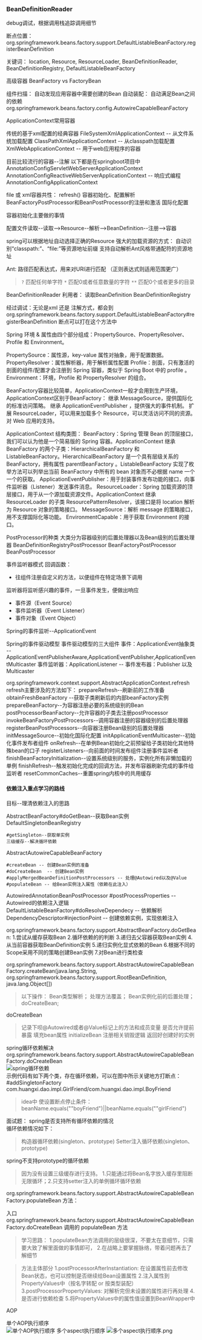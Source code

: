 
### BeanDefinitionReader
debug调试，根据调用栈追踪调用细节

断点位置：org.springframework.beans.factory.support.DefaultListableBeanFactory.registerBeanDefinition

关键词： location, Resource, ResourceLoader, BeanDefinitionReader, BeanDefinitionRegistry, DefaultListableBeanFactory



高级容器
BeanFactory vs FactoryBean

组件扫描： 自动发现应用容器中需要创建的Bean
自动装配： 自动满足Bean之间的依赖  org.springframework.beans.factory.config.AutowireCapableBeanFactory

ApplicationContext常用容器

传统的基于xml配置的经典容器
FileSystemXmlApplicationContext -- 从文件系统加载配置
ClassPathXmlApplicationContext -- 从classpath加载配置
XmlWebApplicationContext -- 用于web应用程序的容器

目前比较流行的容器--注解
以下都是在springboot项目中
AnnotationConfigServletWebServerApplicationContext 
AnnotationConfigReactiveWebServerApplicationContext  -- 响应式编程
AnnotationConfigApplicationContext


file 或 xml容器共性： refresh()
容器初始化、配置解析
BeanFactoryPostProcessor和BeanPostProcessor的注册和激活
国际化配置



容器初始化主要做的事情

配置文件读取--读取-->Resource--解析-->BeanDefinition--注册-->容器


spring可以根据地址自动选择正确的Resource
强大的加载资源的方式： 自动识别“classpath:”、“file:”等资源地址前缀
支持自动解析Ant风格带通配符的资源地址

Ant: 路径匹配表达式，用来对URI进行匹配 （正则表达式则适用范围更广）
> `?` 匹配任何单字符
> `*` 匹配0或者任意数量的字符
> `**` 匹配0个或者更多的目录

BeanDefinitionReader
利用者：
读取BeanDefinition
BeanDefinitionRegistry

经过调试：无论是xml 还是 注解方式，都会到 
org.springframework.beans.factory.support.DefaultListableBeanFactory#registerBeanDefinition 断点可以打在这个方法中



Spring 环境 & 属性由四个部分组成：PropertySource、PropertyResolver、Profile 和 Environment。

PropertySource：属性源，key-value 属性对抽象，用于配置数据。
PropertyResolver：属性解析器，用于解析属性配置
Profile：剖面，只有激活的剖面的组件/配置才会注册到 Spring 容器，类似于 Spring Boot 中的 profile 。
Environment：环境，Profile 和 PropertyResolver 的组合。

BeanFactory容器比较简单，ApplicationContext一般才会用到生产环境，ApplicationContext区别于BeanFactory：
继承 MessageSource，提供国际化的标准访问策略。
继承 ApplicationEventPublisher ，提供强大的事件机制。
扩展 ResourceLoader，可以用来加载多个 Resource，可以灵活访问不同的资源。
对 Web 应用的支持。


ApplicationContext 结构类图：
BeanFactory：Spring 管理 Bean 的顶层接口，我们可以认为他是一个简易版的 Spring 容器。ApplicationContext 继承 BeanFactory 的两个子类：HierarchicalBeanFactory 和 ListableBeanFactory。HierarchicalBeanFactory 是一个具有层级关系的 BeanFactory，拥有属性 parentBeanFactory 。ListableBeanFactory 实现了枚举方法可以列举出当前 BeanFactory 中所有的 bean 对象而不必根据 name 一个一个的获取。
ApplicationEventPublisher：用于封装事件发布功能的接口，向事件监听器（Listener）发送事件消息。
ResourceLoader：Spring 加载资源的顶层接口，用于从一个源加载资源文件。ApplicationContext 继承 ResourceLoader 的子类 ResourcePatternResolver，该接口是将 location 解析为 Resource 对象的策略接口。
MessageSource：解析 message 的策略接口，用不支撑国际化等功能。
EnvironmentCapable：用于获取 Environment 的接口。

PostProcessor的种类
大类分为容器级别的后置处理器以及Bean级别的后置处理器
BeanDefinitionRegistryPostProcessor
BeanFactoryPostProcessor
BeanPostProcessor 


事件监听器模式
回调函数：
* 往组件注册自定义的方法，以便组件在特定场景下调用

监听器将监听感兴趣的事件，一旦事件发生，便做出响应
* 事件源（Event Source）
* 事件监听器（Event Listener）
* 事件对象（Event Object）

Spring的事件监听--ApplicationEvent


Spring的事件驱动模型
事件驱动模型的三大组件
事件：ApplicationEvent抽象类 -- ApplicationEventPublisherAware,ApplicationEventPublisher,ApplicationEventMulticaster
事件监听器：ApplicationListener  -- 
事件发布器：Publisher 以及 Multicaster 

org.springframework.context.support.AbstractApplicationContext.refresh
refresh主要涉及的方法如下：
prepareRefresh--刷新前的工作准备
obtainFreshBeanFactory --获取子类刷新后的内部beanFactory实例
prepareBeanFactory--为容器注册必要的系统级别的Bean
postProcessorBeanFactory--允许容器的子类去注册postProcessor
invokeBeanFactoryPostProcessors--调用容器注册的容器级别的后置处理器
registerBeanPostProcessors--向容器注册Bean级别的后置处理器
initMessageSource--初始化国际化配置
initApplicationEventMulticaster--初始化事件发布者组件
onRefresh--在单例Bean初始化之前预留给子类初始化其他特殊bean的口子
registerListeners--向前面的时间发布组件注册事件监听者
finishBeanFactoryInitialization--设置系统级别的服务，实例化所有非懒加载的单例
finishRefresh--触发初始化完成的回调方法，并发布容器刷新完成的事件给监听者
resetCommonCaches--重置spring内核中的共用缓存



#### 依赖注入重点学习的路线
目标--理清依赖注入的思路

AbstractBeanFactory#doGetBean--获取Bean实例
DefaultSingletonBeanRegistry
```
#getSingleton--获取单实例
三级缓存--解决循环依赖
```
AbstractAutowireCapableBeanFactory
```
#createBean -- 创建Bean实例的准备
#doCreateBean  -- 创建Bean实例
#applyMergedBeanDefinitionPostProcessors -- 处理@Autowired以及@Value
#populateBean -- 给Bean实例注入属性（依赖在此注入）
```
AutowiredAnnotationBeanPostProcessor #postProcessProperties -- Autowired的依赖注入逻辑
DefaultListableBeanFactory#doResolveDependecy -- 依赖解析
DependencyDescriptor#injectionPoint -- 创建依赖实例，实现依赖注入



org.springframework.beans.factory.support.AbstractBeanFactory.doGetBean:
1.尝试从缓存获取Bean
2.循环依赖的的判断
3.递归去父容器获取Bean实例
4.从当前容器获取BeanDefinition实例
5.递归实例化显式依赖的Bean
6.根据不同的Scope采用不同的策略创建Bean实例
7.对Bean进行类检查

org.springframework.beans.factory.support.AbstractAutowireCapableBeanFactory.createBean(java.lang.String, org.springframework.beans.factory.support.RootBeanDefinition, java.lang.Object[])
>以下操作： Bean类型解析； 处理方法覆盖； Bean实例化前的后置处理；doCreateBean;

doCreateBean
>记录下呗@Autowired或者@Value标记上的方法和成员变量
>是否允许提前暴露
>填充bean属性
>initializeBean
>注册相关销毁逻辑
>返回好创建好的实例

spring循环依赖解决    
org.springframework.beans.factory.support.AbstractAutowireCapableBeanFactory.doCreateBean  
![spring循环依赖](./img/spring循环依赖.png)  
示例代码有如下两个类，存在循环依赖，可以在图中所示关键地方打断点： #addSingletonFactory  
com.huangxi.dao.impl.GirlFriend/com.huangxi.dao.impl.BoyFriend
>idea中 使设置断点停止条件： beanName.equals(""boyFriend")||beanName.equals(""girlFriend")

面试题： spring是否支持所有循环依赖的情况    
循环依赖情况如下：
>构造器循环依赖(singleton、prototype)
>Setter注入循环依赖(singleton、prototype)

spring不支持prototype的循环依赖
>因为没有设置三级缓存进行支持。 1.只能通过将Bean名字放入缓存里阻断无限循环；2.只支持setter注入的单例循环循环依赖
>

org.springframework.beans.factory.support.AbstractAutowireCapableBeanFactory.populateBean 方法：  

入口 org.springframework.beans.factory.support.AbstractAutowireCapableBeanFactory.doCreateBean 调用的 populateBean 方法    

>学习思路：
>1.populateBean方法调用的层级很深，不要太在意细节，只需要大致了解里面做的事情即可，
>2.在战略上要掌握脉络，带着问题再去了解细节

>方法主体部分
>1.postProcessorAfterInstantiation: 在设置属性前去修改Bean状态，也可以控制是否继续给Bean设置属性
>2.注入属性到PropertyValues中（按名字转配 or 按类型装配）
>3.postProcessorPropertyValues: 对解析完但未设置的属性进行再处理
>4.是否进行依赖检查
>5.将PropertyValues中的属性值设置到BeanWrapper中

AOP

单个AOP执行顺序   
![单个AOP执行顺序](./img/单个AOP执行顺序.png)
多个aspect执行顺序
![多个aspect执行顺序.png](./img/多个aspect执行顺序.png)

